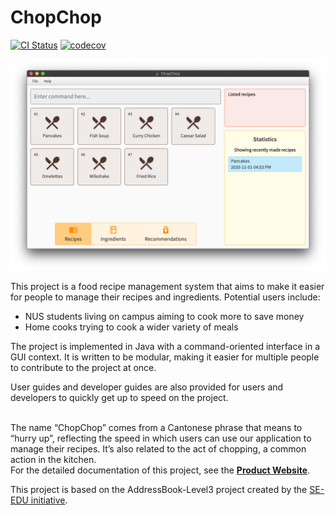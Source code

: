 <h1>ChopChop</h1>

[![CI Status](https://github.com/AY2021S1-CS2103T-T10-3/tp/workflows/Java%20CI/badge.svg)](https://github.com/AY2021S1-CS2103T-T10-3/tp/actions)
[![codecov](https://codecov.io/gh/AY2021S1-CS2103T-T10-3/tp/branch/master/graph/badge.svg)](https://codecov.io/gh/AY2021S1-CS2103T-T10-3/tp)

![Ui](images/Ui.png)



This project is a food recipe management system that aims to make it easier for people to manage their recipes and ingredients. Potential users include:
- NUS students living on campus aiming to cook more to save money
- Home cooks trying to cook a wider variety of meals

The project is implemented in Java with a command-oriented interface in a GUI context. It is written to be modular, making it easier for multiple people to contribute to the project at once.

User guides and developer guides are also provided for users and developers to quickly get up to speed on the project.

<br />
The name “ChopChop” comes from a Cantonese phrase that means to “hurry up”, reflecting the speed in which users can use our application to manage their recipes. It’s also related to the act of chopping, a common action in the kitchen.

<br />
For the detailed documentation of this project, see the <a href="https://ay2021s1-cs2103t-t10-3.github.io/tp/"><b>Product Website</b></a>.

This project is based on the AddressBook-Level3 project created by the [SE-EDU initiative](https://se-education.org).
